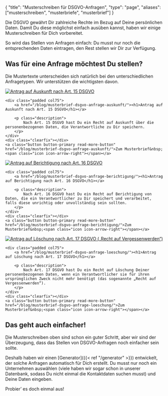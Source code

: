 {
	"title": "Musterschreiben für DSGVO-Anfragen",
	"type": "page",
	"aliases": ["musterschreiben", "musterbriefe", "musterbrief"]
}

Die DSGVO gewährt Dir zahlreiche Rechte im Bezug auf Deine persönlichen Daten. Damit Du diese möglichst einfach ausüben kannst, haben wir einige Musterschreiben für Dich vorbereitet.

So wird das Stellen von Anfragen einfach: Du musst nur noch die entsprechenden Daten eintragen, den Rest stellen wir Dir zur Verfügung.

## Was für eine Anfrage möchtest Du stellen?

Die Mustertexte unterscheiden sich natürlich bei den unterschiedlichen Anfragetypen. Wir unterstützen die wichtigsten davon.

<article class="list-article icon-list-article">
    <div class="col25 article-featured-image"><a href="/blog/musterbrief-dsgvo-anfrage-auskunft/"><img class="image" src="/card-icons/view.svg" alt="Antrag auf Auskunft nach Art. 15 DSGVO"></a></div>

    <div class="padded col75">
        <a href="/blog/musterbrief-dsgvo-anfrage-auskunft/"><h1>Antrag auf Auskunft nach Art. 15 DSGVO</h1></a>

        <p class="description">
            Nach Art. 15 DSGVO hast Du ein Recht auf Auskunft über die personenbezogenen Daten, die Verantwortliche zu Dir speichern.
        </p>
    </div>
    <div class="clearfix"></div>
    <a class="button button-primary read-more-button" href="/blog/musterbrief-dsgvo-anfrage-auskunft/">Zum Musterbrief&nbsp;<span class="icon icon-arrow-right"></span></a>
</article>

<article class="list-article icon-list-article">
    <div class="col25 article-featured-image"><a href="/blog/musterbrief-dsgvo-anfrage-berichtigung/"><img class="image" src="/card-icons/edit.svg" alt="Antrag auf Berichtigung nach Art. 16 DSGVO"></a></div>

    <div class="padded col75">
        <a href="/blog/musterbrief-dsgvo-anfrage-berichtigung/"><h1>Antrag auf Berichtigung nach Art. 16 DSGVO</h1></a>

        <p class="description">
            Nach Art. 16 DSGVO hast Du ein Recht auf Berichtigung von Daten, die ein Verantwortlicher zu Dir speichert und verarbeitet, falls diese unrichtig oder unvollständig sein sollten.
        </p>
    </div>
    <div class="clearfix"></div>
    <a class="button button-primary read-more-button" href="/blog/musterbrief-dsgvo-anfrage-berichtigung/">Zum Musterbrief&nbsp;<span class="icon icon-arrow-right"></span></a>
</article>

<article class="list-article icon-list-article">
    <div class="col25 article-featured-image"><a href="/blog/musterbrief-dsgvo-anfrage-loeschung/"><img class="image" src="/card-icons/erase.svg" alt="Antrag auf Löschung nach Art. 17 DSGVO („Recht auf Vergessenwerden“)"></a></div>

    <div class="padded col75">
        <a href="/blog/musterbrief-dsgvo-anfrage-loeschung/"><h1>Antrag auf Löschung nach Art. 17 DSGVO</h1></a>

        <p class="description">
            Nach Art. 17 DSGVO hast Du ein Recht auf Löschung Deiner personenbezogenen Daten, wenn ein Verantwortlicher sie für ihren ursprünglichen Zweck nicht mehr benötigt (das sogenannte „Recht auf Vergessenwerden“).
        </p>
    </div>
    <div class="clearfix"></div>
    <a class="button button-primary read-more-button" href="/blog/musterbrief-dsgvo-anfrage-loeschung/">Zum Musterbrief&nbsp;<span class="icon icon-arrow-right"></span></a>
</article>

## Das geht auch einfacher!

Die Musterschreiben oben sind schon ein guter Schritt, aber wir sind der Überzeugung, dass das Stellen von DSGVO-Anfragen noch einfacher sein sollte.

Deshalb haben wir einen [Generator]({{< ref "/generator" >}}) entwickelt, der solche Anfragen automatisch für Dich erstellt. Du musst nur noch ein Unternehmen auswählen (viele haben wir sogar schon in unserer Datenbank, sodass Du nicht einmal die Kontaktdaten suchen musst) und Deine Daten eingeben.

Probier’ es doch einmal aus!
